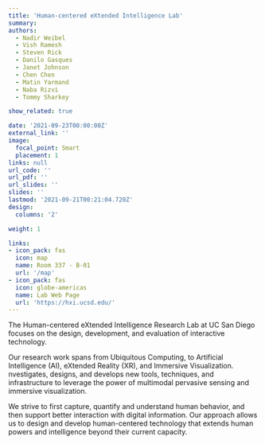 ```yaml
---
title: 'Human-centered eXtended Intelligence Lab'
summary:
authors: 
  - Nadir Weibel
  - Vish Ramesh
  - Steven Rick
  - Danilo Gasques
  - Janet Johnson
  - Chen Chen
  - Matin Yarmand
  - Naba Rizvi
  - Tommy Sharkey

show_related: true

date: '2021-09-23T00:00:00Z'
external_link: ''
image:
  focal_point: Smart
  placement: 1
links: null
url_code: ''
url_pdf: ''
url_slides: ''
slides: ''
lastmod: '2021-09-21T00:21:04.720Z'
design:
  columns: '2'

weight: 1

links:
- icon_pack: fas
  icon: map
  name: Room 337 - B-01
  url: '/map'
- icon_pack: fas
  icon: globe-americas
  name: Lab Web Page
  url: 'https://hxi.ucsd.edu/'
---
```

The Human-centered eXtended Intelligence Research Lab at UC San Diego focuses on the design, development, and evaluation of interactive technology. 

Our research work spans from Ubiquitous Computing, to Artificial Intelligence (AI), eXtended Reality (XR), and Immersive Visualization. nvestigates, designs, and develops new tools, techniques, and infrastructure to leverage the power of multimodal pervasive sensing and immersive visualization. 

We strive to first capture, quantify and understand human behavior, and then support better interaction with digital information. Our approach allows us to design and develop human-centered technology that extends human powers and intelligence beyond their current capacity.
